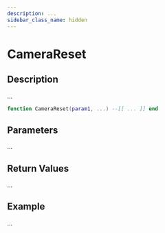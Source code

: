 ```yaml
---
description: ...
sidebar_class_name: hidden
---
```


# CameraReset

## Description

...

```lua
function CameraReset(param1, ...) --[[ ... ]] end
```

## Parameters

...

## Return Values

...

## Example

...

